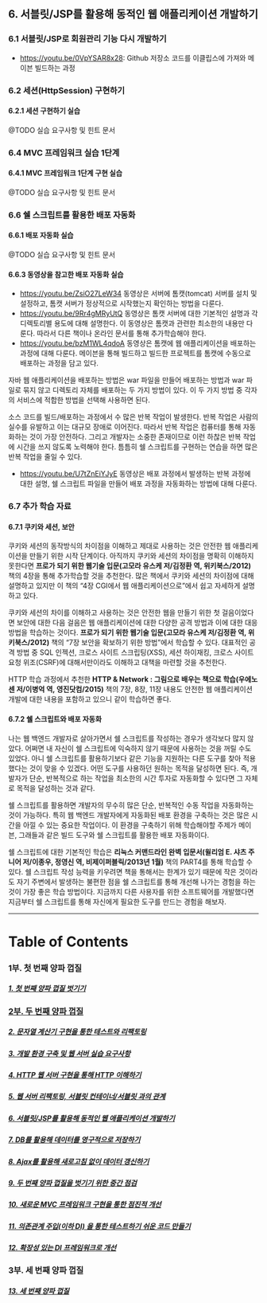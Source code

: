 ## 6. 서블릿/JSP를 활용해 동적인 웹 애플리케이션 개발하기

### 6.1	서블릿/JSP로 회원관리 기능 다시 개발하기
* https://youtu.be/0VpYSAR8x28: Github 저장소 코드를 이클립스에 가져와 메이븐 빌드하는 과정

### 6.2	세션(HttpSession) 구현하기
#### 6.2.1 세션 구현하기 실습
@TODO 실습 요구사항 및 힌트 문서

### 6.4	MVC 프레임워크 실습 1단계
#### 6.4.1 MVC 프레임워크 1단계 구현 실습
@TODO 실습 요구사항 및 힌트 문서

### 6.6	쉘 스크립트를 활용한 배포 자동화
#### 6.6.1 배포 자동화 실습
@TODO 실습 요구사항 및 힌트 문서

#### 6.6.3	동영상을 참고한 배포 자동화 실습
* https://youtu.be/ZsiO27LeW34 동영상은 서버에 톰캣(tomcat) 서버를 설치 및 설정하고, 톰캣 서버가 정상적으로 시작했는지 확인하는 방법을 다룬다.
* https://youtu.be/9Rr4gMRyUtQ 동영상은 톰캣 서버에 대한 기본적인 설명과 각 디렉토리별 용도에 대해 설명한다. 이 동영상은 톰캣과 관련한 최소한의 내용만 다룬다. 따라서 다른 책이나 온라인 문서를 통해 추가학습해야 한다.
* https://youtu.be/bzM1WL4qdoA 동영상은 톰캣에 웹 애플리케이션을 배포하는 과정에 대해 다룬다. 메이븐을 통해 빌드하고 빌드한 프로젝트를 톰캣에 수동으로 배포하는 과정을 담고 있다.

자바 웹 애플리케이션을 배포하는 방법은 war 파일을 만들어 배포하는 방법과 war 파일로 묶지 않고 디렉토리 자체를 배포하는 두 가지 방법이 있다. 이 두 가지 방법 중 각자의 서비스에 적합한 방법을 선택해 사용하면 된다.

소스 코드를 빌드/배포하는 과정에서 수 많은 반복 작업이 발생한다. 반복 작업은 사람의 실수를 유발하고 이는 대규모 장애로 이어진다. 따라서 반복 작업은 컴퓨터를 통해 자동화하는 것이 가장 안전하다. 그리고 개발자는 소중한 존재이므로 이런 하찮은 반복 작업에 시간을 쓰지 않도록 노력해야 한다. 틈틈히 쉘 스크립트를 구현하는 연습을 하면 많은 반복 작업을 줄일 수 있다.

* https://youtu.be/U7tZnEiYJyE 동영상은 배포 과정에서 발생하는 반복 과정에 대한 설명, 쉘 스크립트 파일을 만들어 배포 과정을 자동화하는 방법에 대해 다룬다.

### 6.7	추가 학습 자료
#### 6.7.1	쿠키와 세션, 보안
쿠키와 세션의 동작방식의 차이점을 이해하고 제대로 사용하는 것은 안전한 웹 애플리케이션을 만들기 위한 시작 단계이다. 아직까지 쿠키와 세션의 차이점을 명확히 이해하지 못한다면 **프로가 되기 위한 웹기술 입문(고모라 유스케 저/김정환 역, 위키북스/2012)** 책의 4장을 통해 추가학습할 것을 추천한다. 많은 책에서 쿠키와 세션의 차이점에 대해 설명하고 있지만 이 책의 “4장 CGI에서 웹 애플리케이션으로”에서 쉽고 자세하게 설명하고 있다.

쿠키와 세션의 차이를 이해하고 사용하는 것은 안전한 웹을 만들기 위한 첫 걸음이었다면 보안에 대한 다음 걸음은 웹 애플리케이션에 대한 다양한 공격 방법과 이에 대한 대응 방법을 학습하는 것이다. **프로가 되기 위한 웹기술 입문(고모라 유스케 저/김정환 역, 위키북스/2012)** 책의 “7장 보안을 확보하기 위한 방법”에서 학습할 수 있다. 대표적인 공격 방법 중 SQL 인젝션, 크로스 사이트 스크립팅(XSS), 세션 하이재킹, 크로스 사이트 요청 위조(CSRF)에 대해서만이라도 이해하고 대책을 마련할 것을 추천한다.

HTTP 학습 과정에서 추천한 **HTTP & Network : 그림으로 배우는 책으로 학습(우에노 센 저/이병억 역, 영진닷컴/2015)** 책의 7장, 8장, 11장 내용도 안전한 웹 애플리케이션 개발에 대한 내용을 포함하고 있으니 같이 학습하면 좋다.

#### 6.7.2	쉘 스크립트와 배포 자동화
나는 웹 백엔드 개발자로 살아가면서 쉘 스크립트를 작성하는 경우가 생각보다 많지 않았다. 어쩌면 내 자신이 쉘 스크립트에 익숙하지 않기 때문에 사용하는 것을 꺼릴 수도 있었다. 아니 쉘 스크립트를 활용하기보다 같은 기능을 지원하는 다른 도구를 찾아 적용했다는 것이 맞을 수 있겠다. 어떤 도구를 사용하던 원하는 목적을 달성하면 된다. 즉, 개발자가 단순, 반복적으로 하는 작업을 최소한의 시간 투자로 자동화할 수 있다면 그 자체로 목적을 달성하는 것과 같다.

쉘 스크립트를 활용하면 개발자의 무수히 많은 단순, 반복적인 수동 작업을 자동화하는 것이 가능하다. 특히 웹 백엔드 개발자에게 자동화된 배포 환경을 구축하는 것은 많은 시간을 아낄 수 있는 중요한 작업이다. 이 환경을 구축하기 위해 학습해야할 주제가 메이븐, 그래들과 같은 빌드 도구와 쉘 스크립트를 활용한 배포 자동화이다.

쉘 스크립트에 대한 기본적인 학습은 **리눅스 커맨드라인 완벽 입문서(윌리엄 E. 샤츠 주니어 저/이종우, 정영신 역, 비제이퍼블릭/2013년 1월)** 책의 PART4를 통해 학습할 수 있다. 쉘 스크립트 작성 능력을 키우려면 책을 통해서는 한계가 있기 때문에 작은 것이라도 자기 주변에서 발생하는 불편한 점을 쉘 스크립트를 통해 개선해 나가는 경험을 하는 것이 가장 좋은 학습 방법이다. 지금까지 다른 사용자를 위한 소프트웨어를 개발했다면 지금부터 쉘 스크립트를 통해 자신에게 필요한 도구를 만드는 경험을 해보자.

----
# Table of Contents
### 1부. 첫 번째 양파 껍질
##### [1. 첫 번째 양파 껍질 벗기기](../chapter1)
### [2부. 두 번째 양파 껍질](../2nd-onion.md)
##### [2. 문자열 계산기 구현을 통한 테스트와 리팩토링](../chapter2)
##### [3. 개발 환경 구축 및 웹 서버 실습 요구사항](../chapter3)
##### [4. HTTP 웹 서버 구현을 통해 HTTP 이해하기](../chapter4)
##### [5. 웹 서버 리팩토링, 서블릿 컨테이너/서블릿 과의 관계](../chapter5)
##### [6. 서블릿/JSP를 활용해 동적인 웹 애플리케이션 개발하기](../chapter6)
##### [7. DB를 활용해 데이터를 영구적으로 저장하기](../chapter7)
##### [8. Ajax를 활용해 새로고침 없이 데이터 갱신하기](../chapter8)
##### [9. 두 번째 양파 껍질을 벗기기 위한 중간 점검](../chapter9)
##### [10. 새로운 MVC 프레임워크 구현을 통한 점진적 개선](../chapter10)
##### [11. 의존관계 주입(이하 DI) 을 통한 테스트하기 쉬운 코드 만들기](../chapter11)
##### [12. 확장성 있는 DI 프레임워크로 개선](../chapter12)
### 3부. 세 번째 양파 껍질
##### [13. 세 번째 양파 껍질](../chapter13)